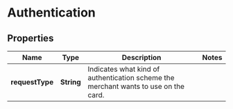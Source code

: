
# Authentication

## Properties
Name | Type | Description | Notes
------------ | ------------- | ------------- | -------------
**requestType** | **String** | Indicates what kind of authentication scheme the merchant wants to use on the card. | 



